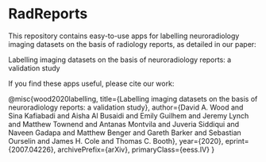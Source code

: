 # RadReports
This repository contains easy-to-use apps for labelling neuroradiology imaging datasets on the basis of radiology reports, as detailed in our paper: 

Labelling imaging datasets on the basis of neuroradiology reports: a validation study

If you find these apps useful, please cite our work:

@misc{wood2020labelling,
    title={Labelling imaging datasets on the basis of neuroradiology reports: a validation study},
    author={David A. Wood and Sina Kafiabadi and Aisha Al Busaidi and Emily Guilhem and Jeremy Lynch and Matthew Townend and Antanas Montvila and Juveria Siddiqui and Naveen Gadapa and Matthew Benger and Gareth Barker and Sebastian Ourselin and James H. Cole and Thomas C. Booth},
    year={2020},
    eprint={2007.04226},
    archivePrefix={arXiv},
    primaryClass={eess.IV}
}
